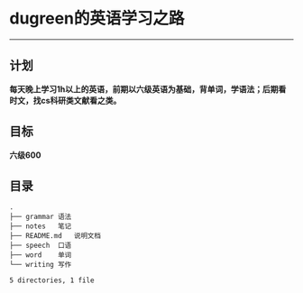 # dugreen的英语学习之路

--------------------

## 计划

**每天晚上学习1h以上的英语，前期以六级英语为基础，背单词，学语法；后期看时文，找cs科研类文献看之类。**

## 目标

**六级600**

## 目录

```
.
├── grammar	语法
├── notes	笔记
├── README.md	说明文档
├── speech	口语
├── word	单词
└── writing	写作

5 directories, 1 file
```
